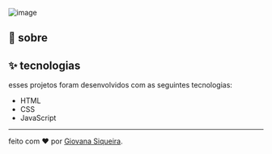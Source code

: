 ![image](blog-codelandia.png)

## 🌈 sobre



## ✨ tecnologias

esses projetos foram desenvolvidos com as seguintes tecnologias:

- HTML
- CSS
- JavaScript

---

feito com ❤️ por [Giovana Siqueira](https://www.linkedin.com/in/giovana--siqueira/).
